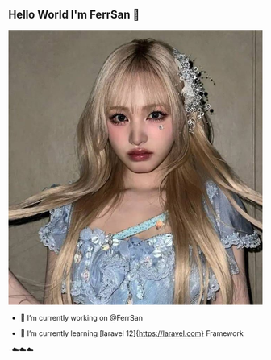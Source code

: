 ## Hello World I'm FerrSan 👋

![FerrSan X IveLiz](img/ivliz.jpeg)
<!--
**FerrSan/FerrSan** is a ✨ _special_ ✨ repository because its `README.md` (this file) appears on your GitHub profile.

Here are some ideas to get you started:

- 🌱 I’m currently learning ...
- 👯 I’m looking to collaborate on ...
- 🤔 I’m looking for help with ...
- 💬 Ask me about ...
- 📫 How to reach me: ...
- 😄 Pronouns: ...
- ⚡ Fun fact: ...
-->

- 🔭 I’m currently working on @FerrSan

- 🌱 I’m currently learning [laravel 12]{https://laravel.com} Framework

-☁️☁️☁️

